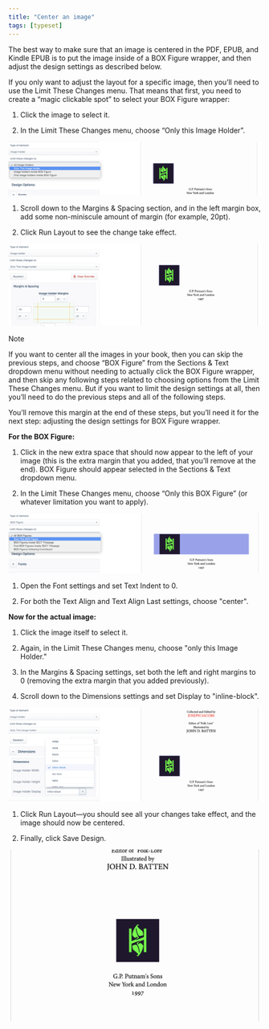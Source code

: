 ```yaml
---
title: "Center an image"
tags: [typeset]
---
```

 
<html><body><section data-type="chapter" class="hsecchapter" data-hederis-type="hsecchapter" id="center-an-image" data-pi-attrs="id: center-an-image; data-tags: typeset;" role="doc-chapter" data-tags="typeset" data-author-name=" " data-book-title=" " title="Center an image"><p class="hblkp" data-hederis-type="hblkp" id="pOqKDwXis">The best way to make sure that an image is centered in the PDF, EPUB, and Kindle EPUB is to put the image inside of a BOX Figure wrapper, and then adjust the design settings as described below.</p><p class="hblkp" data-hederis-type="hblkp" id="pJAHHBGlM">If you only want to adjust the layout for a specific image, then you&#8217;ll need to use the Limit These Changes menu. That means that first, you need to create a &#8220;magic clickable spot&#8221; to select your BOX Figure wrapper:</p><ol class="hwprnumlist" data-hederis-type="hwprnumlist" id="pwLeaAvCR"><li class="hblkoli" data-hederis-type="hblkoli" id="liysoHANKz"><p class="hblkoli" data-hederis-type="hblklip" id="pS1l0pnqE">Click the image to select it.</p></li><li class="hblkoli" data-hederis-type="hblkoli" id="liXVJJTcYy"><p class="hblkoli" data-hederis-type="hblklip" id="p7eTuehTQ">In the Limit These Changes menu, choose &#8220;Only this Image Holder&#8221;.</p></li></ol><img data-hederis-type="hblkimg" class="hblkimg" id="p9bG9qXLH" src="/images/centerimg1.png" data-img-src="/images/centerimg1.png"/><ol class="hwprnumlist" data-hederis-type="hwprnumlist" id="pTvR9jaX9"><li class="hblkoli" data-hederis-type="hblkoli" id="litPQPNke5"><p class="hblkoli" data-hederis-type="hblklip" id="pd8gNXfHp">Scroll down to the Margins &amp; Spacing section, and in the left margin box, add some non-miniscule amount of margin (for example, 20pt).</p></li><li class="hblkoli" data-hederis-type="hblkoli" id="li7k7MDCzk"><p class="hblkoli" data-hederis-type="hblklip" id="pEINHCKod">Click Run Layout to see the change take effect.</p></li></ol><img data-hederis-type="hblkimg" class="hblkimg" id="pEONMCFLF" src="/images/centerimg2.png" data-img-src="/images/centerimg2.png"/><aside class="hwprbox box" data-hederis-type="hwprbox" id="pVge8mjL0" data-type="sidebar"><p class="hblktype" data-hederis-type="hblktype" id="p4M725hu7">Note</p><p class="hblkp" data-hederis-type="hblkp" id="pjKox6zyf">If you want to center all the images in your book, then you can skip the previous steps, and choose &#8220;BOX Figure&#8221; from the Sections &amp; Text dropdown menu without needing to actually click the BOX Figure wrapper, and then skip any following steps related to choosing options from the Limit These Changes menu. But if you want to limit the design settings at all, then you&#8217;ll need to do the previous steps and all of the following steps.</p></aside><p class="hblkp" data-hederis-type="hblkp" id="pZ5dds5nT">You&#8217;ll remove this margin at the end of these steps, but you&#8217;ll need it for the next step: adjusting the design settings for BOX Figure wrapper.</p><p class="hblkp" data-hederis-type="hblkp" id="pmz6yeq64"><strong data-hederis-type="hspanstrong" id="pXPcTcFOO">For the BOX Figure:</strong></p><ol class="hwprnumlist" data-hederis-type="hwprnumlist" id="pNBenL1ph"><li class="hblkoli" data-hederis-type="hblkoli" id="ligyd9kTzh"><p class="hblkoli" data-hederis-type="hblklip" id="plXm20qzM">Click in the new extra space that should now appear to the left of your image (this is the extra margin that you added, that you&#8217;ll remove at the end). BOX Figure should appear selected in the Sections &amp; Text dropdown menu.</p></li><li class="hblkoli" data-hederis-type="hblkoli" id="lirpEGn8cM"><p class="hblkoli" data-hederis-type="hblklip" id="pqOFr62tq">In the Limit These Changes menu, choose &#8220;Only this BOX Figure&#8221; (or whatever limitation you want to apply).</p></li></ol><img data-hederis-type="hblkimg" class="hblkimg" id="pKvSoxXuW" src="/images/centerimg3.png" data-img-src="/images/centerimg3.png"/><ol class="hwprnumlist" data-hederis-type="hwprnumlist" id="pNc71Sw2x"><li class="hblkoli" data-hederis-type="hblkoli" id="lirAYtESUL"><p class="hblkoli" data-hederis-type="hblklip" id="pYUWjvRZq">Open the Font settings and set Text Indent to 0.</p></li><li class="hblkoli" data-hederis-type="hblkoli" id="li5F9j12RX"><p class="hblkoli" data-hederis-type="hblklip" id="pGuaPC3eF">For both the Text Align and Text Align Last settings, choose "center".</p></li></ol><p class="hblkp" data-hederis-type="hblkp" id="p6gbgXuFb"><strong class="hspanstrong" data-hederis-type="hspanstrong" id="p17OrARH7">Now for the actual image:</strong></p><ol class="hwprnumlist" data-hederis-type="hwprnumlist" id="ph0pOXeJz"><li class="hblkoli" data-hederis-type="hblkoli" id="liz9W8Veck"><p class="hblkoli" data-hederis-type="hblklip" id="p23JMOGZ2">Click the image itself to select it.</p></li><li class="hblkoli" data-hederis-type="hblkoli" id="liWKOuILQH"><p class="hblkoli" data-hederis-type="hblklip" id="pmJ5dXwb1">Again, in the Limit These Changes menu, choose "only this Image Holder."</p></li><li class="hblkoli" data-hederis-type="hblkoli" id="liSAeZPAhS"><p class="hblkoli" data-hederis-type="hblklip" id="pYoNuMGuD">In the Margins &amp; Spacing settings, set both the left and right margins to 0 (removing the extra margin that you added previously).</p></li><li class="hblkoli" data-hederis-type="hblkoli" id="liBMaeeOfj"><p class="hblkoli" data-hederis-type="hblklip" id="pUmffPuJy">Scroll down to the Dimensions settings and set Display to "inline-block".</p></li></ol><img data-hederis-type="hblkimg" class="hblkimg" id="p6LML4poZ" src="/images/centerimg4.png" data-img-src="/images/centerimg4.png"/><ol class="hwprnumlist" data-hederis-type="hwprnumlist" id="pfCFkL5hn"><li class="hblkoli" data-hederis-type="hblkoli" id="liWQajiN2P"><p class="hblkoli" data-hederis-type="hblklip" id="pmeOiJQnQ">Click Run Layout&#8212;you should see all your changes take effect, and the image should now be centered.</p></li><li class="hblkoli" data-hederis-type="hblkoli" id="liHpni0y2U"><p class="hblkoli" data-hederis-type="hblklip" id="pGPj8MSVY">Finally, click Save Design.</p></li></ol><img data-hederis-type="hblkimg" class="hblkimg" id="pzo7xSWFB" src="/images/centerimg5.png" data-img-src="/images/centerimg5.png"/></section></body></html>
